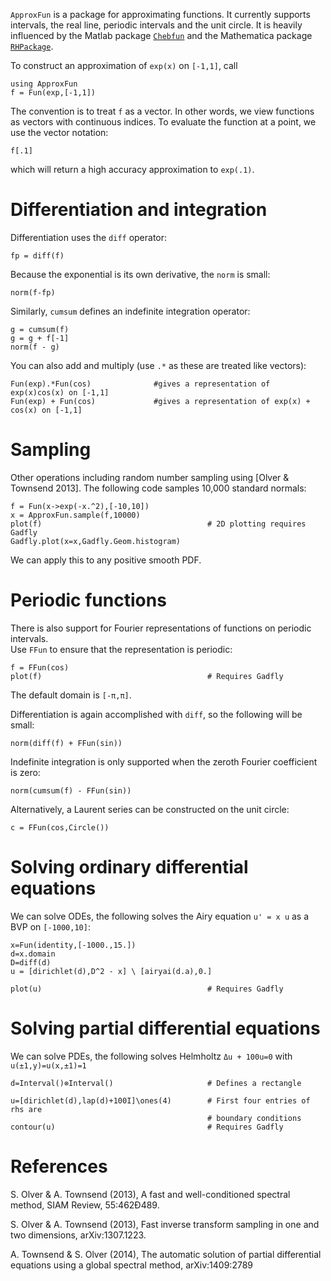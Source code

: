 `ApproxFun` is a package for approximating functions.  It currently supports intervals, the real 
line, periodic intervals and the unit circle.  It is heavily influenced by the Matlab 
package [`Chebfun`](http://www.chebfun.org) and the Mathematica package [`RHPackage`](http://www.maths.usyd.edu.au/u/olver/projects/RHPackage.html).




To construct an approximation of `exp(x)` on `[-1,1]`, call


    using ApproxFun
	f = Fun(exp,[-1,1])
	
The convention is to treat `f` as a vector.  In other words, we view functions as vectors 
with continuous indices.  To evaluate the function at a point, we use the vector notation:

	f[.1]
	
which will return a high accuracy approximation to `exp(.1)`.  


# Differentiation and integration	


Differentiation uses the `diff` operator:

	fp = diff(f)
	
Because the exponential is its own derivative, the `norm` is small:

	norm(f-fp)
	
Similarly, `cumsum` defines an indefinite integration operator:

	g = cumsum(f)
	g = g + f[-1]
	norm(f - g)
	
You can also add and multiply (use `.*` as these are treated like vectors):

	Fun(exp).*Fun(cos)				#gives a representation of exp(x)cos(x) on [-1,1]
	Fun(exp) + Fun(cos)				#gives a representation of exp(x) + cos(x) on [-1,1]	
	
# Sampling	

Other operations including random number sampling using [Olver & Townsend 2013].  The 
following code samples 10,000 standard normals:

	f = Fun(x->exp(-x.^2),[-10,10])
	x = ApproxFun.sample(f,10000)
    plot(f)             						# 2D plotting requires Gadfly
	Gadfly.plot(x=x,Gadfly.Geom.histogram)
	
We can apply this to any positive smooth PDF.  

# Periodic functions

There is also support for Fourier representations of functions on periodic intervals.  
Use `FFun` to ensure that the representation is periodic:

	f = FFun(cos)
	plot(f)									    # Requires Gadfly

The default domain is `[-π,π]`.  



Differentiation is again accomplished with `diff`, so the following will be small:

	norm(diff(f) + FFun(sin))

Indefinite integration is only supported when the zeroth Fourier coefficient is zero:
	
	norm(cumsum(f) - FFun(sin))	

	
	
Alternatively, a Laurent series can be constructed on the unit circle:

	c = FFun(cos,Circle())
	


# Solving ordinary differential equations


We can solve ODEs, the following solves the Airy equation `u' = x u` as a BVP on `[-1000,10]`:


	x=Fun(identity,[-1000.,15.])
   	d=x.domain
	D=diff(d)
	u = [dirichlet(d),D^2 - x] \ [airyai(d.a),0.]
	
	plot(u)									    # Requires Gadfly
	
# Solving partial differential equations

We can solve PDEs, the following solves Helmholtz `Δu + 100u=0` with `u(±1,y)=u(x,±1)=1`


    d=Interval()⊗Interval()						# Defines a rectangle
    
    u=[dirichlet(d),lap(d)+100I]\ones(4)		# First four entries of rhs are 
    											# boundary conditions
    contour(u)									# Requires Gadfly
	
	
# References

S. Olver & A. Townsend (2013), A fast and well-conditioned spectral method, SIAM Review, 55:462Ð489.
	
S. Olver & A. Townsend (2013), Fast inverse transform sampling in one and two dimensions, arXiv:1307.1223.

A. Townsend & S. Olver (2014), The automatic solution of partial differential equations using a global spectral method, arXiv:1409:2789

